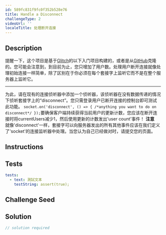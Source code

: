 ```yaml
---
id: 589fc831f9fc0f352b528e76
title: Handle a Disconnect
challengeType: 2
videoUrl: ''
localeTitle: 处理断开连接
---
```


## Description
<section id="description">提醒一下，这个项目是基于<a href="https://glitch.com/#!/import/github/freeCodeCamp/boilerplate-socketio/">Glitch</a>的以下入门项目构建的，或者是从<a href="https://github.com/freeCodeCamp/boilerplate-socketio/">GitHub</a>克隆的。您可能会注意到，到目前为止，您只增加了用户数。处理用户断开连接就像处理初始连接一样简单，除了区别在于你必须在每个套接字上监听它而不是在整个服务器上监听它。 <hr>为此，请在现有的连接侦听器中添加一个侦听器，该侦听器在没有数据传递的情况下侦听套接字上的“disconnect”。您只需登录用户已断开连接的控制台即可测试此功能。 <code>socket.on(&#39;disconnect&#39;, () =&gt; { /*anything you want to do on disconnect*/ });</code>要确保客户端持续获得当前用户的更新计数，您应该在断开连接时将currentUsers减少1，然后使用更新的计数发出&#39;user count&#39;事件！ <strong>注意</strong> <br>就像&#39;disconnect&#39;一样，套接字可以向服务器发出的所有其他事件应该在我们定义了&#39;socket&#39;的连接监听器中处理。当您认为自己已经做对时，请提交您的页面。 </section>

## Instructions
<section id="instructions">
</section>

## Tests
<section id='tests'>

```yml
tests:
  - text: 測試文本
    testString: assert(true);

```

</section>

## Challenge Seed
<section id='challengeSeed'>

</section>

## Solution
<section id='solution'>

```js
// solution required
```
</section>
